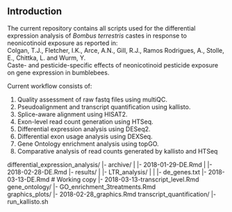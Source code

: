 ## Introduction

The current repository contains all scripts used for the differential expression analysis of _Bombus terrestris_ castes in response to neonicotinoid exposure as reported in:  
Colgan, T.J., Fletcher, I.K., Arce, A.N., Gill, R.J., Ramos Rodrigues, A., Stolle, E., Chittka, L. and Wurm, Y.  
Caste- and pesticide-specific effects of neonicotinoid pesticide exposure on gene expression in bumblebees.   

Current workflow consists of:
1. Quality assessment of raw fastq files using multiQC.  
2. Pseudoalignment and transcript quantification using kallisto.   
3. Splice-aware alignment using HISAT2.  
4. Exon-level read count generation using HTSeq.  
5. Differential expression analysis using DESeq2.  
6. Differential exon usage analysis using DEXSeq.   
7. Gene Ontology enrichment analysis using topGO. 
8. Comparative analysis of read counts generated by kallisto and HTSeq

differential_expression_analysis/
|- archive/
|  |- 2018-01-29-DE.Rmd
|  |- 2018-02-28-DE.Rmd
|- results/
|  |- LTR_analysis/
|  |  |- de_genes.txt
|- 2018-03-13-DE.Rmd # Working copy
|- 2018-03-13-transcript_level.Rmd
gene_ontology/
|- GO_enrichment_3treatments.Rmd	
graphics_plots/
|- 2018-02-28_graphics.Rmd
transcript_quantification/
|- run_kallisto.sh
```
